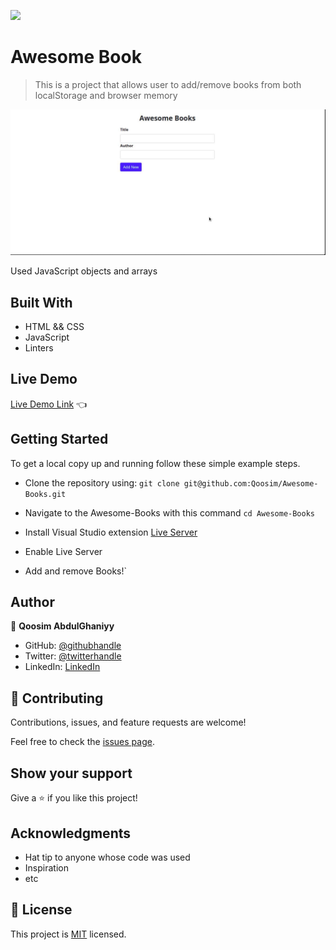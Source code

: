 ![](https://img.shields.io/badge/Microverse-blueviolet)

# Awesome Book

> This is a project that allows user to add/remove books from both localStorage and browser memory 

![screenshot](./images/awesome_books.jpeg)

Used JavaScript objects and arrays

## Built With

- HTML && CSS
- JavaScript
- Linters

## Live Demo

[Live Demo Link](https://raw.githack.com/Qoosim/Awesome-Books/basic-html/index.html) :point_left:


## Getting Started

To get a local copy up and running follow these simple example steps.

- Clone the repository using:
 ``
    git clone git@github.com:Qoosim/Awesome-Books.git 
`` 
- Navigate to the Awesome-Books with this command ``cd Awesome-Books``

- Install Visual Studio extension [Live Server](https://marketplace.visualstudio.com/items?itemName=ritwickdey.LiveServer)

- Enable Live Server

- Add and remove Books!`

## Author

👤 **Qoosim AbdulGhaniyy**

- GitHub: [@githubhandle](https://github.com/Qoosim)
- Twitter: [@twitterhandle](https://twitter.com/qoosim_ayinde)
- LinkedIn: [LinkedIn](https://linkedin.com/in/qoosim)

## 🤝 Contributing

Contributions, issues, and feature requests are welcome!

Feel free to check the [issues page](../../issues/).

## Show your support

Give a ⭐️ if you like this project!

## Acknowledgments

- Hat tip to anyone whose code was used
- Inspiration
- etc

## 📝 License

This project is [MIT](./MIT.md) licensed.
